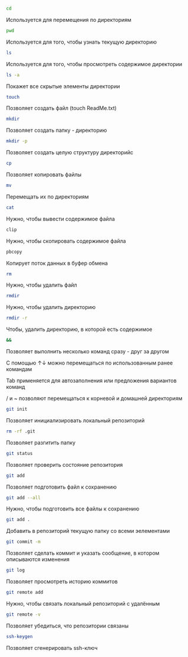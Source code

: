 ```bash
cd
```
Используется для перемещения по директориям


```bash
pwd
``` 
Используется для того, чтобы узнать текущую директорию


```bash
ls
``` 
Используется для того, чтобы просмотреть содержимое директории


```bash
ls -a
```
Покажет все скрытые элементы директории


```bash
touch
```
Позволяет создать файл (touch ReadMe.txt)


```bash
mkdir
```
Позволяет создать папку - директорию


```bash
mkdir -p
```
Позволяет создать целую структуру директорийc


```bash
cp
```
Позволяет копировать файлы


```bash
mv
```
Перемещать их по директориям


```bash
cat
```
Нужно, чтобы вывести содержимое файла


```bash
clip
```
Нужно, чтобы скопировать содержимое файла


```bash
pbcopy
```
Копирует поток данных в буфер обмена


```bash
rm
```
Нужно, чтобы удалить файл


```bash
rmdir
```
Нужно, чтобы удалить директорию


```bash
rmdir -r
```
Чтобы, удалить директорию, в которой есть содержимое


```bash
&&
```
Позволяет выполнить несколько команд сразу - друг за другом


С помощью ↑↓ можно перемещаться по использованным ранее командам


Tab применяется для автозаполнения или предложения вариантов команд


/ и ~ позволяют перемещаться к корневой и домашней директориям 


```bash
git init
```
Позволяет инициализировать локальный репозиторий


```bash
rm -rf .git
```
Позволяет разгитить папку


```bash
git status
```
Позволяет проверить состояние репозитория


```bash
git add
```
Позволяет подготовить файл к сохранению


```bash
git add --all
```
Нужно, чтобы подготовить все файлы к сохранению


```bash
git add .
```
Добавить в репозиторий текущую папку со всеми эелементами


```bash
git commit -m
```
Позволяет сделать коммит и указать сообщение, в котором описываются изменения


```bash
git log
```
Позволяет просмотреть историю коммитов


```bash
git remote add
```
Нужно, чтобы связать локальный репозиторий с удалённым


```bash
git remote -v
```
Позволяет убедиться, что репозитории связаны


```bash
ssh-keygen
```
Позволяет сгенерировать ssh-ключ




